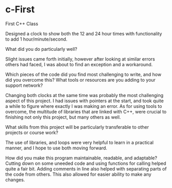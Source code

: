 # c-First
First C++ Class

  Designed a clock to show both the 12 and 24 hour times with functionality to add 1 hour/minute/second. 
  
What did you do particularly well?

  Slight issues came forth initially, however after looking at similar errors others had faced, I was about to find an exception and a workaround.
  
    
Which pieces of the code did you find most challenging to write, and how did you overcome this? What tools or resources are you adding to your support network?

  Changing both clocks at the same time was probably the most challenging aspect of this project. I had issues with pointers at the start, and took quite a while to       figure where exactly I was making an error.
  As for using tools to overcome, the multitude of libraries that are linked with C++, were crucial to finishing not only this project, but many others as well. 
  
What skills from this project will be particularly transferable to other projects or course work?

  The use of libraries, and loops were very helpful to learn in a practical manner, and I hope to use both moving forward. 
  
How did you make this program maintainable, readable, and adaptable?
  Cutting down on some uneeded code and using functions for calling helped quite a fair bit. Adding comments in line also helped with separating parts of the code from     others. This also allowed for easier ability to make any changes. 
